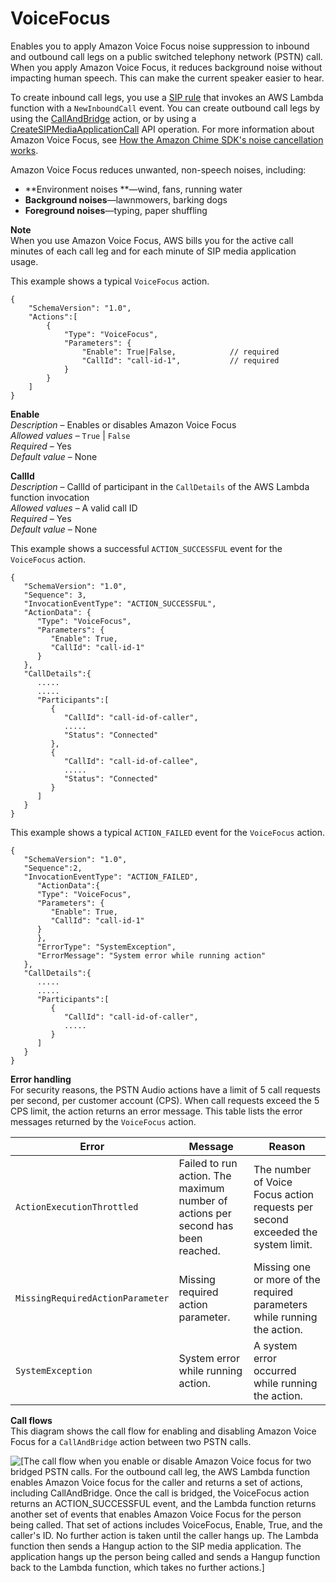 # VoiceFocus<a name="voice-focus"></a>

Enables you to apply Amazon Voice Focus noise suppression to inbound and outbound call legs on a public switched telephony network \(PSTN\) call\. When you apply Amazon Voice Focus, it reduces background noise without impacting human speech\. This can make the current speaker easier to hear\.

To create inbound call legs, you use a [SIP rule](https://docs.aws.amazon.com/chime/latest/ag/manage-sip-applications.html) that invokes an AWS Lambda function with a `NewInboundCall` event\. You can create outbound call legs by using the [CallAndBridge](call-and-bridge.md) action, or by using a [CreateSIPMediaApplicationCall](chime/latest/APIReference/API_CreateSipMediaApplicationCall.html) API operation\. For more information about Amazon Voice Focus, see [ How the Amazon Chime SDK's noise cancellation works](https://www.amazon.science/blog/how-amazon-chimes-challenge-winning-noise-cancellation-works)\.

 Amazon Voice Focus reduces unwanted, non\-speech noises, including: 
+ **Environment noises **—wind, fans, running water
+ **Background noises**—lawnmowers, barking dogs
+ **Foreground noises**—typing, paper shuffling

**Note**  
When you use Amazon Voice Focus, AWS bills you for the active call minutes of each call leg and for each minute of SIP media application usage\.

This example shows a typical `VoiceFocus` action\.

```
{
    "SchemaVersion": "1.0",
    "Actions":[
        {
            "Type": "VoiceFocus",
            "Parameters": {
                "Enable": True|False,            // required
                "CallId": "call-id-1",           // required    
            }
        }
    ]
}
```

**Enable**  
*Description* – Enables or disables Amazon Voice Focus  
*Allowed values* – `True` \| `False`  
*Required* – Yes  
*Default value* – None

**CallId**  
*Description* – CallId of participant in the `CallDetails` of the AWS Lambda function invocation  
*Allowed values* – A valid call ID  
*Required* – Yes  
*Default value* – None

This example shows a successful `ACTION_SUCCESSFUL` event for the `VoiceFocus` action\.

```
{
   "SchemaVersion": "1.0",
   "Sequence": 3,
   "InvocationEventType": "ACTION_SUCCESSFUL",
   "ActionData": {
      "Type": "VoiceFocus",
      "Parameters": {
         "Enable": True,
         "CallId": "call-id-1"
      }
   },
   "CallDetails":{
      .....
      .....
      "Participants":[
         {
            "CallId": "call-id-of-caller",
            .....   
            "Status": "Connected"
         },
         {
            "CallId": "call-id-of-callee",
            .....
            "Status": "Connected"
         }
      ]
   }
}
```

This example shows a typical `ACTION_FAILED` event for the `VoiceFocus` action\.

```
{
   "SchemaVersion": "1.0",
   "Sequence":2,
   "InvocationEventType": "ACTION_FAILED",
      "ActionData":{
      "Type": "VoiceFocus",
      "Parameters": {
         "Enable": True,
         "CallId": "call-id-1"
      }
      },
      "ErrorType": "SystemException",
      "ErrorMessage": "System error while running action"
   },
   "CallDetails":{
      .....
      .....
      "Participants":[
         {
            "CallId": "call-id-of-caller",
            .....   
         }
      ]
   }
}
```

**Error handling**  
For security reasons, the PSTN Audio actions have a limit of 5 call requests per second, per customer account \(CPS\)\. When call requests exceed the 5 CPS limit, the action returns an error message\. This table lists the error messages returned by the `VoiceFocus` action\.


| Error | Message | Reason | 
| --- | --- | --- | 
| `ActionExecutionThrottled` | Failed to run action\. The maximum number of actions per second has been reached\. | The number of Voice Focus action requests per second exceeded the system limit\.  | 
| `MissingRequiredActionParameter` | Missing required action parameter\. | Missing one or more of the required parameters while running the action\. | 
| `SystemException` | System error while running action\. | A system error occurred while running the action\. | 

**Call flows**  
This diagram shows the call flow for enabling and disabling Amazon Voice Focus for a `CallAndBridge` action between two PSTN calls\.

![\[The call flow when you enable or disable Amazon Voice focus for two bridged PSTN calls. For the outbound call leg, the AWS Lambda function enables Amazon Voice focus for the caller and returns a set of actions, including CallAndBridge. Once the call is bridged, the VoiceFocus action returns an ACTION_SUCCESSFUL event, and the Lambda function returns another set of events that enables Amazon Voice Focus for the person being called. That set of actions includes VoiceFocus, Enable, True, and the caller's ID. No further action is taken until the caller hangs up. The Lambda function then sends a Hangup action to the SIP media application. The application hangs up the person being called and sends a Hangup function back to the Lambda function, which takes no further actions.\]](http://docs.aws.amazon.com/chime-sdk/latest/dg/images/voice_focus-pstn1.png)
